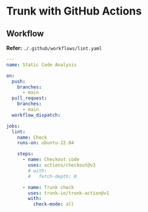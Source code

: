 # Trunk with GitHub Actions

## Workflow

**Refer:** `./.github/workflows/lint.yaml`

```yml
---
name: Static Code Analysis

on:
  push:
    branches:
      - main
  pull_request:
    branches:
      - main
  workflow_dispatch:

jobs:
  lint:
    name: Check
    runs-on: ubuntu-22.04

    steps:
      - name: Checkout code
        uses: actions/checkout@v3
        # with:
        #   fetch-depth: 0

      - name: Trunk check
        uses: trunk-io/trunk-action@v1
        with:
          check-mode: all
```
